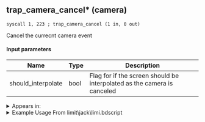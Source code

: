 ## trap_camera_cancel* (camera)

`syscall 1, 223 ; trap_camera_cancel (1 in, 0 out)`

Cancel the currecnt camera event

#### Input parameters
| Name | Type | Description
|------|------|------------
| should_interpolate   | bool   | Flag for if the screen should be interpolated as the camera is canceled




<details>
	<summary>Appears in:</summary>
| filename | Entity (obj)
|----------|-------------
| limit\jack\limi.bdscript       |           
| limit\trinity\limi.bdscript       |           
| limit\trinity_wi\limi.bdscript       |           
| limit\trinity_zz\limi.bdscript       |           
| obj\B_EX140\b_ex.bdscript       | ((B) Xigbar)          
| obj\B_EX140_LV99\b_ex.bdscript       | ((B99) Xigbar (Limit Cut))          
| obj\B_EX150\b_ex.bdscript       | ((B) Luxord (WORKS! can’t be killed, or paused))          
| obj\B_EX150_LV99\b_ex.bdscript       | ((B99) Luxord (Limit Cut))          
| obj\B_EX170_LAST\b_ex.bdscript       | ((B) Xemnas (Final))          
| obj\B_EX170_LAST_LV99\b_ex.bdscript       | ((B99) Xemnas (Final) (Limit Cut The World of Nothing)?)          
| obj\B_EX390\b_ex.bdscript       | ((B) Hooded Roxas)          
| obj\B_MU100\b_mu.bdscript       | ((B) Shan-Yu)          
| obj\B_MU120\b_mu.bdscript       | ((B) Storm Rider)          
| obj\F_NM130\f_nm.bdscript       | ((F) ??? (NM))          
| obj\F_TR060\f_tr.bdscript       | ((F) MCP wall (TR))          
| obj\F_TR150\f_tr.bdscript       | ((F) ??? (TR))          
| obj\N_BB050_BTL\n_bb.bdscript       | ((N) Cogsworth (BTL) (BB))          
| obj\N_EX760_BTL\n_ex.bdscript       | ((B) Pete (BTL))          
| obj\N_EX760_BTL_CLSM\n_ex.bdscript       | ((N) Pete (BTL) (CLSM) (EX))          
| obj\N_EX760_BTL_HERCULES\n_ex.bdscript       | ((N) Pete (BTL_HERCULES) (EX))          
| obj\N_EX760_BTL_MEGARA\n_ex.bdscript       | ((N) Pete (BTL_MEGARA) (EX))          
| obj\N_EX760_BTL_WILLY\n_ex.bdscript       | ((N) Pete (BTL_WILLY) (EX))          

</details>

<details>
	<summary>Example Usage From limit\jack\limi.bdscript</summary>
```
L710:
 popToSp 4
 popToSp 0
 pushFromFSp 0
 pushFromFSp 4
 gosub 4, L738
 pushFromFSp 0
 gosub 4, L2706
 pushFromPSpVal 4
 syscall 1, 74 ; trap_obj_idle (1 in, 0 out)
 pushFromFSp 0
 gosub 4, L2799
 pushImm 1
 syscall 1, 223 ; trap_camera_cancel (1 in, 0 out)
 ret
```
</details>


